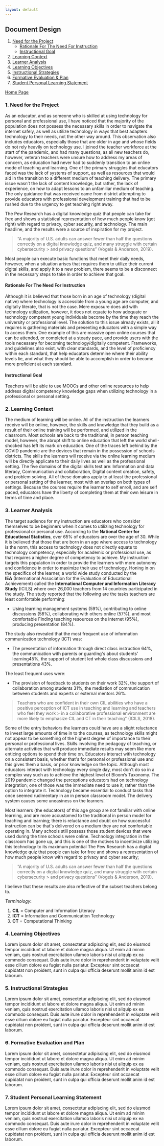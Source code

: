 ```yaml
---
layout: default
---
```


## Document Design

1. [Need for the Project](#need-for-the-project)
    * [Rationale For The Need For Instruction](#rationale-for-the-need-for-instruction)
    * [Instructional Goal](#instructional-goal)
2. [Learning Context](#learning-context)
3. [Learner Analysis](#learner-analysis)
4. [Learning Objectives](#learning-objectives)
5. [Instructional Strategies](#instructional-strategies)
6. [Formative Evaluation & Plan](#formative-evaluation-and-plan)
7. [Student Personal Learning Statement](#student-personal-learning-statement)

[Home Page](./)


### 1. Need for the Project

As an educator, and as someone who is skilled at using technology for personal and professional use, I have noticed that the majority of the population does not possess the necessary skills in order to navigate the internet safely, as well as utilize technology in ways that best adapters technology to their needs, not the other way around. This observation also includes educators, especially those that are older in age and whose fields do not rely heavily on technology use. I joined the teacher workforce at the start of the pandemic, and had many questions, as all new teachers do, however, veteran teachers were unsure how to address my areas of concern, as education had never had to suddenly transition to an online mode of teaching and learning. One of the primary struggles that educators faced was the lack of systems of support, as well as resources that would aid in the transition to a different medium of teaching delivery. The primary issue wasn’t the lack of content knowledge, but rather, the lack of experience, on how to adapt lessons to an unfamiliar medium of teaching. The only guidance that was received came from district attempting to provide educators with professional development training that had to be rushed due to the urgency to get teaching right away.
 	
The Pew Research has a digital knowledge quiz that people can take for free and shows a statistical representation of how much people know (got right) with regard to privacy, cyber security, and technology. The main headline, and the results were a source of inspiration for my project. 

> “A majority of U.S. adults can answer fewer than half the questions correctly on a digital knowledge quiz, and many struggle with certain cybersecurity > and privacy questions” (Vogels & Anderson, 2019). 

Most people can execute basic functions that meet their daily needs, however, when a situation arises that requires them to utilize their current digital skills, and apply it to a new problem, there seems to be a disconnect in the necessary steps to take in order to achieve that goal.

#### Rationale For The Need For Instruction

Although it is believed that those born in an age of technology (digital native) where technology is accessible from a young age are computer, and digitally literate, that is not the case. Mere exposure does aid with technology utilization, however, it does not equate to how adequate or technology competent young individuals become by the time they reach the university or professional level. The solution to this issue already exists, all it requires is gathering materials and presenting educators with a simple way to access them. One example of this are massive open online courses that can be attended, or completed at a steady pace, and provide users with the tools necessary for becoming technology/digitally competent. Frameworks, and guidelines also exist, with clear standards, and the level of proficiency within each standard, that help educators determine where their ability levels lie, and what they should be able to accomplish in order to become more proficient at each standard. 

#### Instructional Goal

Teachers will be able to use MOOCs and other online resources to help address digital competency knowledge gaps when utilizing technology in a professional or personal setting.

### 2. Learning Context

The medium of learning will be online. All of the instruction the learners receive will be online, however, the skills and knowledge that they build as a result of their online training will be performed, and utilized in the classroom. Most schools are back to the traditional, in person teaching model, however, the abrupt shift to online education that left the world shell-shocked has left its mark on education. One of the traces left behind by the COVID pandemic are the devices that remain in the possession of schools districts. The skills the learners will receive via the online learning medium will be directly applicate to their daily lives as well as the professional setting. The five domains of the digital skills test are: Information and data literacy, Communication and collaboration, Digital content creation, safety, and problem solving. All of these domains apply to at least the professional or personal setting of the learner, most with an overlap on both types of settings. Because the courses require the learner to self enroll, and are self paced, educators have the liberty of completing them at their own leisure in terms of time and place.


### 3. Learner Analysis

The target audience for my instruction are educators who consider themselves to be beginners when it comes to utilizing technology for professional or personal use. According to the **National Center for Educational Statistics**, over 65% of educators are over the age of 30. While it is believed that those that are born in an age where access to technology is the norm, this access to technology does not directly equate to technology competency, especially for academic or professional use, as that requires a higher degree of competency to achieve. My instruction targets this population in order to provide the learners with more autonomy and confidence in order to maximize their use of technology. Honing in on the specifics of the learner, a world wide study conducted by the **IEA** (International Association for the Evaluation of Educational Achievement) called the **International Computer and Information Literacy Study** (ICILS) where over 26,000 teachers from 14 countries participated in the study. The study reported that the following are the tasks teachers are least comfortable performing:

 - Using learning management systems (59%), contributing to online discussions (58%), collaborating with others online (57%), and most comfortable Finding teaching resources on the internet (95%), producing presentation (84%). 

The study also revealed that the most frequent use of information communication technology (ICT) was: 

- The presentation of information through direct class instruction 64%, the communication with parents or guarding's about students' learning45%, the support of student led whole class discussions and presentations 43%. 

The least frequent uses were:

- The provision of feedback to students on their work 32%, the support of collaboration among students 31%, the mediation of communication between students and experts or external mentors 26%.

> Teachers who are confident in their own CIL abilities who have a positive perception of ICT use in teaching and learning and teachers who feel they work  > in a collaborative professional environment are more likely to emphasize CIL and CT in their teaching" (ICILS, 2018).

Some of the entry behaviors the learners could have are a slight reluctance to invest large amounts of time in to the courses, as technology skills might not appear to be something of the highest degree of importance to their personal or professional lives. Skills involving the pedagogy of teaching, or alternate activities that will produce immediate results may seem like more enticing options to spend their time on. Educators interact with technology on a consistent basis, whether that's for personal or professional use and this gives them a basis, or prior knowledge on the topic. Although most educators interact with technology every single day, most don't do so in a complex way such as to achieve the highest level of Bloom’s Taxonomy. The 2019 pandemic changed the perceptions educators had on technology integration; one of those was the immediate need to use it, rather than the option to integrate it. Technology became essential to conduct tasks that once seemed rudimentary in an in person classroom model. The delivery system causes some uneasiness on the learners. 

Most learners (the educators) of this age group are not familiar with online learning, and are more accustomed to the traditional in person model for teaching and learning; there is reluctance and doubt on how successful instruction can be that's delivered on a medium they are not comfortable operating in. Many schools still possess those student devices that were used during the time schools were online. Technology integration in the classroom has gone up, and this is one of the motives to incentivize utilizing this technology to its maximum potential The Pew Research has a digital knowledge quiz that people can take for free and shows a representation of how much people know with regard to privacy and cyber security; 

> “A majority of U.S. adults can answer fewer than half the questions correctly on a digital knowledge quiz, and many struggle with certain cybersecurity > and privacy questions” (Vogels & Anderson, 2019). 

I believe that these results are also reflective of the subset teachers belong to.

_Terminology_:
1. **CIL** = Computer and Information Literacy
2. **ICT** = Information and Communication Technology
3. **CT**  = Computational Thinking


### 4. Learning Objectives

Lorem ipsum dolor sit amet, consectetur adipiscing elit, sed do eiusmod tempor incididunt ut labore et dolore magna aliqua. Ut enim ad minim veniam, quis nostrud exercitation ullamco laboris nisi ut aliquip ex ea commodo consequat. Duis aute irure dolor in reprehenderit in voluptate velit esse cillum dolore eu fugiat nulla pariatur. Excepteur sint occaecat cupidatat non proident, sunt in culpa qui officia deserunt mollit anim id est laborum.

### 5. Instructional Strategies

Lorem ipsum dolor sit amet, consectetur adipiscing elit, sed do eiusmod tempor incididunt ut labore et dolore magna aliqua. Ut enim ad minim veniam, quis nostrud exercitation ullamco laboris nisi ut aliquip ex ea commodo consequat. Duis aute irure dolor in reprehenderit in voluptate velit esse cillum dolore eu fugiat nulla pariatur. Excepteur sint occaecat cupidatat non proident, sunt in culpa qui officia deserunt mollit anim id est laborum.


### 6. Formative Evaluation and Plan

Lorem ipsum dolor sit amet, consectetur adipiscing elit, sed do eiusmod tempor incididunt ut labore et dolore magna aliqua. Ut enim ad minim veniam, quis nostrud exercitation ullamco laboris nisi ut aliquip ex ea commodo consequat. Duis aute irure dolor in reprehenderit in voluptate velit esse cillum dolore eu fugiat nulla pariatur. Excepteur sint occaecat cupidatat non proident, sunt in culpa qui officia deserunt mollit anim id est laborum.

### 7. Student Personal Learning Statement

Lorem ipsum dolor sit amet, consectetur adipiscing elit, sed do eiusmod tempor incididunt ut labore et dolore magna aliqua. Ut enim ad minim veniam, quis nostrud exercitation ullamco laboris nisi ut aliquip ex ea commodo consequat. Duis aute irure dolor in reprehenderit in voluptate velit esse cillum dolore eu fugiat nulla pariatur. Excepteur sint occaecat cupidatat non proident, sunt in culpa qui officia deserunt mollit anim id est laborum.
